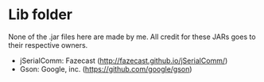 # Lib folder
 
None of the .jar files here are made by me. All credit for these
JARs goes to their respective owners.

- jSerialComm: Fazecast (http://fazecast.github.io/jSerialComm/)
- Gson: Google, inc. (https://github.com/google/gson)